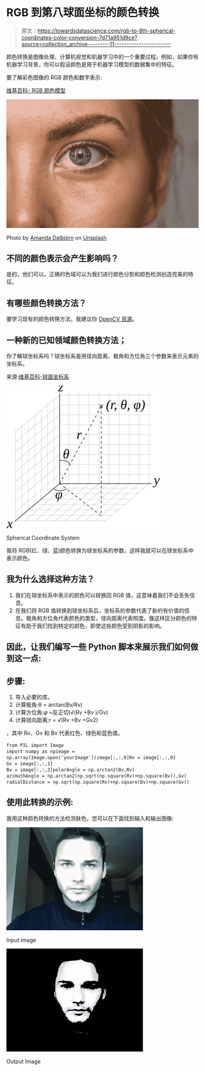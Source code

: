 # RGB 到第八球面坐标的颜色转换

> 原文：<https://towardsdatascience.com/rgb-to-8th-spherical-coordinates-color-conversion-7d71a951d9ce?source=collection_archive---------11----------------------->

颜色转换是图像处理、计算机视觉和机器学习中的一个重要过程。例如，如果你有机器学习背景，你可以假设颜色是用于机器学习模型的数据集中的特征。

要了解彩色图像的 RGB 颜色和数字表示:

[维基百科- RGB 颜色模型](https://en.wikipedia.org/wiki/RGB_color_model)

![](img/9dfcb572569bcc38719131edf3966e2c.png)

Photo by [Amanda Dalbjörn](https://unsplash.com/@amandadalbjorn?utm_source=medium&utm_medium=referral) on [Unsplash](https://unsplash.com?utm_source=medium&utm_medium=referral)

## 不同的颜色表示会产生影响吗？

是的，他们可以。正确的色域可以为我们进行颜色分割和颜色检测创造完美的特征。

## 有哪些颜色转换方法？

要学习现有的颜色转换方法，我建议你 [OpenCV 资源](https://docs.opencv.org/3.1.0/de/d25/imgproc_color_conversions.html)。

## 一种新的已知领域颜色转换方法；

你了解球坐标系吗？球坐标系是用径向距离、极角和方位角三个参数来表示元素的坐标系。

来源:[维基百科-球面坐标系](https://en.wikipedia.org/wiki/Spherical_coordinate_system)

![](img/d6b3150d5c806f805c974a52ac18a86a.png)

Spherical Coordinate System

我将 RGB(红、绿、蓝)颜色转换为球坐标系的参数，这样我就可以在球坐标系中表示颜色。

## 我为什么选择这种方法？

1.  我们在球坐标系中表示的颜色可以转换回 RGB 值，这意味着我们不会丢失信息。
2.  在我们将 RGB 值转换到球坐标系后，坐标系的参数代表了新的有价值的信息。极角和方位角代表颜色的类型，径向距离代表照度。像这样区分颜色的特征有助于我们找到特定的颜色，即使这些颜色受到阴影的影响。

## 因此，让我们编写一些 Python 脚本来展示我们如何做到这一点:

## 步骤:

1.  导入必要的库。
2.  计算极角:θ = arctan(Bv/Rv)
3.  计算方位角:𝜑 =反正切(√(Rv +Bv )/Gv)
4.  计算径向距离:r = √(Rv +Bv +Gv2)

，其中 Rv、Gv 和 Bv 代表红色、绿色和蓝色值。

```
from PIL import Image
import numpy as npimage = np.array(Image.open('yourImage'))image[:,:,0]Rv = image[:,:,0]
Gv = image[:,:,1]
Bv = image[:,:,2]polarAngle = np.arctan2(Bv,Rv)
azimuthAngle = np.arctan2(np.sqrt(np.square(Rv)+np.square(Bv)),Gv)
radialDistance = np.sqrt(np.square(Rv)+np.square(Bv)+np.square(Gv))
```

## 使用此转换的示例:

我用这种颜色转换的方法检测肤色。您可以在下面找到输入和输出图像:

![](img/5cb357d94630689a3dddf7f69a6c5143.png)

Input image

![](img/f226c16e823ac1261c544f14c40a204e.png)

Output Image